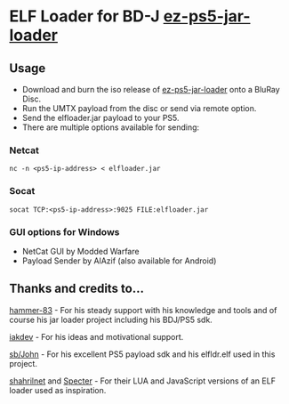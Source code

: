 # ELF Loader for BD-J [ez-ps5-jar-loader](https://github.com/cy33hc/ps5-jar-loader)

## Usage

- Download and burn the iso release of [ez-ps5-jar-loader](https://github.com/cy33hc/ps5-jar-loader/releases/latest) onto a BluRay Disc.
- Run the UMTX payload from the disc or send via remote option.
- Send the elfloader.jar payload to your PS5.
- There are multiple options available for sending:

### Netcat
`nc -n <ps5-ip-address> < elfloader.jar`

### Socat
`socat TCP:<ps5-ip-address>:9025 FILE:elfloader.jar`

### GUI options for Windows
- NetCat GUI by Modded Warfare
- Payload Sender by AlAzif (also available for Android)

## Thanks and credits to...
[hammer-83](https://github.com/hammer-83) - For his steady support with his knowledge and tools and of course his jar loader project including his BDJ/PS5 sdk.

[iakdev](https://github.com/iakdev) - For his ideas and motivational support.

[sb/John](https://github.com/ps5-payload-dev) - For his excellent PS5 payload sdk and his elfldr.elf used in this project.

[shahrilnet](https://github.com/shahrilnet) and [Specter](https://github.com/Cryptogenic) - For their LUA and JavaScript versions of an ELF loader used as inspiration.
